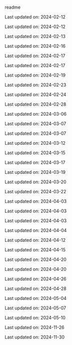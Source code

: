 readme

Last updated on: 2024-02-12

Last updated on: 2024-02-12

Last updated on: 2024-02-13

Last updated on: 2024-02-16

Last updated on: 2024-02-17

Last updated on: 2024-02-17

Last updated on: 2024-02-19

Last updated on: 2024-02-23

Last updated on: 2024-02-24

Last updated on: 2024-02-28

Last updated on: 2024-03-06

Last updated on: 2024-03-07

Last updated on: 2024-03-07

Last updated on: 2024-03-12

Last updated on: 2024-03-15

Last updated on: 2024-03-17

Last updated on: 2024-03-19

Last updated on: 2024-03-20

Last updated on: 2024-03-22

Last updated on: 2024-04-03

Last updated on: 2024-04-03

Last updated on: 2024-04-03

Last updated on: 2024-04-04

Last updated on: 2024-04-12

Last updated on: 2024-04-15

Last updated on: 2024-04-20

Last updated on: 2024-04-20

Last updated on: 2024-04-26

Last updated on: 2024-04-28

Last updated on: 2024-05-04

Last updated on: 2024-05-07

Last updated on: 2024-05-10

Last updated on: 2024-11-26

Last updated on: 2024-11-30